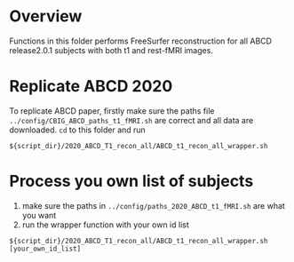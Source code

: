 # Overview
Functions in this folder performs FreeSurfer reconstruction for all ABCD release2.0.1 subjects with both t1 and rest-fMRI images.

# Replicate ABCD 2020
To replicate ABCD paper, firstly make sure the paths file `../config/CBIG_ABCD_paths_t1_fMRI.sh` are correct and all data are downloaded. `cd` to this folder and run
```
${script_dir}/2020_ABCD_T1_recon_all/ABCD_t1_recon_all_wrapper.sh
```

# Process you own list of subjects
1. make sure the paths in `../config/paths_2020_ABCD_t1_fMRI.sh` are what you want
2. run the wrapper function with your own id list
```
${script_dir}/2020_ABCD_T1_recon_all/ABCD_t1_recon_all_wrapper.sh [your_own_id_list]
```
